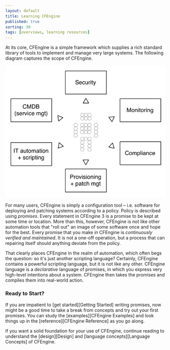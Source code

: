```yaml
---
layout: default
title: Learning CFEngine 
published: true
sorting: 30
tags: [overviews, learning resources]
---
```


At its core, CFEngine is a simple framework which supplies a rich standard 
library of tools to implement and manage very large systems. The following 
diagram captures the scope of CFEngine.

![The Scope of CFEngine](manuals-scope.png)

For many users, CFEngine is simply a configuration tool – i.e. software
for deploying and patching systems according to a policy. Policy is
described using *promises*. Every statement in CFEngine 3 is a promise to
be kept at some time or location. More than this, however, CFEngine is
not like other automation tools that "roll out" an image of some
software once and hope for the best. Every promise that you make in
CFEngine is *continuously verified and maintained*. It is not a one-off
operation, but a process that can repairing itself should anything
deviate from the policy.

That clearly places CFEngine in the realm of automation, which often
begs the question: so it's just another scripting language? Certainly,
CFEngine contains a powerful scripting language, but it is not like any
other. CFEngine language is a *declarative* language of promises, in which you
express very high-level intentions about a system. CFEngine then takes
the promises and compiles them into real-world action.


### Ready to Start?

If you are impatient to [get started][Getting Started] writing promises,
now might be a good time to take a break from concepts and try out your first 
promises. You can study the [examples][CFEngine Examples] and look things up 
in the [reference][CFEngine Reference] as you go along.

If you want a solid foundation for your use of CFEngine, continue reading to 
understand the [design][Design] and [language concepts][Language Concepts] of 
CFEngine.

